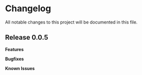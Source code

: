 # Changelog

All notable changes to this project will be documented in this file.

## Release 0.0.5

**Features**

**Bugfixes**

**Known Issues**
